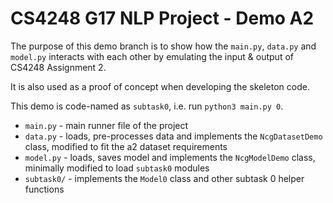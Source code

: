 # CS4248 G17 NLP Project - Demo A2

The purpose of this demo branch is to show how the `main.py`, `data.py` and `model.py` interacts with each other by emulating
the input & output of CS4248 Assignment 2.

It is also used as a proof of concept when developing the skeleton code.

This demo is code-named as `subtask0`, i.e. run `python3 main.py 0`.

- `main.py` - main runner file of the project
- `data.py` - loads, pre-processes data and implements the `NcgDatasetDemo` class, modified to fit the a2 dataset requirements
- `model.py` - loads, saves model and implements the `NcgModelDemo` class, minimally modified to load `subtask0` modules
- `subtask0/` - implements the `Model0` class and other subtask 0 helper functions
